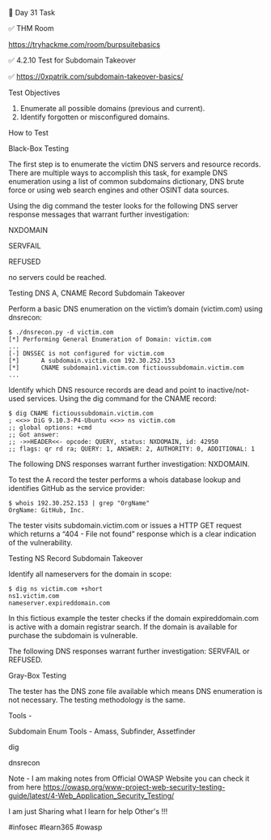 🎯 Day 31 Task


✅ THM Room


https://tryhackme.com/room/burpsuitebasics


✅ 4.2.10 Test for Subdomain Takeover


✅ https://0xpatrik.com/subdomain-takeover-basics/


Test Objectives

1. Enumerate all possible domains (previous and current).
2. Identify forgotten or misconfigured domains.

How to Test

Black-Box Testing

The first step is to enumerate the victim DNS servers and resource records. There are multiple ways to accomplish this task, for example DNS enumeration using a list of common subdomains dictionary, DNS brute force or using web search engines and other OSINT data sources.


Using the dig command the tester looks for the following DNS server response messages that warrant further investigation:


NXDOMAIN

SERVFAIL

REFUSED

no servers could be reached.


Testing DNS A, CNAME Record Subdomain Takeover


Perform a basic DNS enumeration on the victim’s domain (victim.com) using dnsrecon:

```
$ ./dnsrecon.py -d victim.com
[*] Performing General Enumeration of Domain: victim.com
...
[-] DNSSEC is not configured for victim.com
[*]      A subdomain.victim.com 192.30.252.153
[*]      CNAME subdomain1.victim.com fictioussubdomain.victim.com
...
```


Identify which DNS resource records are dead and point to inactive/not-used services. Using the dig command for the CNAME record:


```
$ dig CNAME fictioussubdomain.victim.com
; <<>> DiG 9.10.3-P4-Ubuntu <<>> ns victim.com
;; global options: +cmd
;; Got answer:
;; ->>HEADER<<- opcode: QUERY, status: NXDOMAIN, id: 42950
;; flags: qr rd ra; QUERY: 1, ANSWER: 2, AUTHORITY: 0, ADDITIONAL: 1
```


The following DNS responses warrant further investigation: NXDOMAIN.


To test the A record the tester performs a whois database lookup and identifies GitHub as the service provider:


```
$ whois 192.30.252.153 | grep "OrgName"
OrgName: GitHub, Inc.
```

The tester visits subdomain.victim.com or issues a HTTP GET request which returns a “404 - File not found” response which is a clear indication of the vulnerability.


Testing NS Record Subdomain Takeover


Identify all nameservers for the domain in scope:

```
$ dig ns victim.com +short
ns1.victim.com
nameserver.expireddomain.com
```


In this fictious example the tester checks if the domain expireddomain.com is active with a domain registrar search. If the domain is available for purchase the subdomain is vulnerable.


The following DNS responses warrant further investigation: SERVFAIL or REFUSED.


Gray-Box Testing

The tester has the DNS zone file available which means DNS enumeration is not necessary. The testing methodology is the same.



Tools - 

Subdomain Enum Tools - Amass, Subfinder, Assetfinder

dig

dnsrecon


Note - I am making notes from Official OWASP Website you can check it from here
https://owasp.org/www-project-web-security-testing-guide/latest/4-Web_Application_Security_Testing/ 

I am just Sharing what I learn for help Other's !!!

#infosec #learn365 #owasp 




